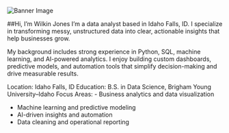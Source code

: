 ![Banner Image](https://example.com/banner.png)

##Hi, I’m Wilkin Jones
I’m a data analyst based in Idaho Falls, ID. I specialize in transforming messy, unstructured data into clear, actionable insights that help businesses grow.

My background includes strong experience in Python, SQL, machine learning, and AI-powered analytics. I enjoy building custom dashboards, predictive models, and automation tools that simplify decision-making and drive measurable results.

Location: Idaho Falls, ID
Education: B.S. in Data Science, Brigham Young University–Idaho
Focus Areas: - Business analytics and data visualization
- Machine learning and predictive modeling
- AI-driven insights and automation
- Data cleaning and operational reporting
